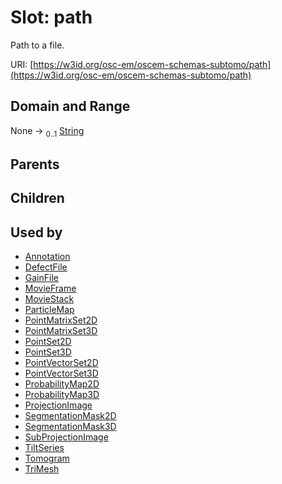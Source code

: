 
# Slot: path

Path to a file.

URI: [https://w3id.org/osc-em/oscem-schemas-subtomo/path](https://w3id.org/osc-em/oscem-schemas-subtomo/path)


## Domain and Range

None &#8594;  <sub>0..1</sub> [String](types/String.md)

## Parents


## Children


## Used by

 * [Annotation](Annotation.md)
 * [DefectFile](DefectFile.md)
 * [GainFile](GainFile.md)
 * [MovieFrame](MovieFrame.md)
 * [MovieStack](MovieStack.md)
 * [ParticleMap](ParticleMap.md)
 * [PointMatrixSet2D](PointMatrixSet2D.md)
 * [PointMatrixSet3D](PointMatrixSet3D.md)
 * [PointSet2D](PointSet2D.md)
 * [PointSet3D](PointSet3D.md)
 * [PointVectorSet2D](PointVectorSet2D.md)
 * [PointVectorSet3D](PointVectorSet3D.md)
 * [ProbabilityMap2D](ProbabilityMap2D.md)
 * [ProbabilityMap3D](ProbabilityMap3D.md)
 * [ProjectionImage](ProjectionImage.md)
 * [SegmentationMask2D](SegmentationMask2D.md)
 * [SegmentationMask3D](SegmentationMask3D.md)
 * [SubProjectionImage](SubProjectionImage.md)
 * [TiltSeries](TiltSeries.md)
 * [Tomogram](Tomogram.md)
 * [TriMesh](TriMesh.md)
